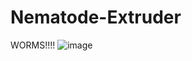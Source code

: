 # Nematode-Extruder
WORMS!!!!
![image](https://github.com/Okanoa/Nematode-Extruder/assets/50339762/9ac05def-8d11-4cce-9629-7785edfd0503)
